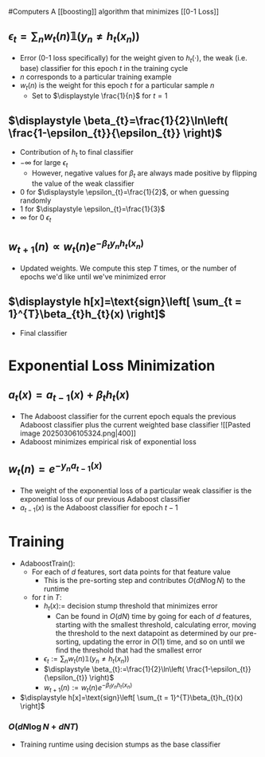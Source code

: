 #Computers 
A [[boosting]] algorithm that minimizes [[0-1 Loss]]
## $\displaystyle \epsilon_{t}=\sum_{n}w_{t}(n)\mathbb{1}(y_{n}\neq h_{t}(x_{n}))$
* Error (0-1 loss specifically) for the weight given to $\displaystyle h_{t}(\cdot )$, the weak (i.e. base) classifier for this epoch $\displaystyle t$ in the training cycle
* $\displaystyle n$ corresponds to a particular training example
* $\displaystyle w_{t}(n)$ is the weight for this epoch $\displaystyle t$ for a particular sample $\displaystyle n$
	* Set to $\displaystyle \frac{1}{n}$ for $\displaystyle t=1$
## $\displaystyle \beta_{t}=\frac{1}{2}\ln\left( \frac{1-\epsilon_{t}}{\epsilon_{t}} \right)$
* Contribution of $\displaystyle h_{t}$ to final classifier
* $\displaystyle -\infty$ for large $\displaystyle \epsilon_{t}$
	* However, negative values for $\displaystyle \beta_{t}$ are always made positive by flipping the value of the weak classifier
* $\displaystyle 0$ for $\displaystyle \epsilon_{t}=\frac{1}{2}$, or when guessing randomly
* $\displaystyle 1$ for $\displaystyle \epsilon_{t}=\frac{1}{3}$
* $\displaystyle \infty$ for 0 $\displaystyle \epsilon _t$
## $\displaystyle w_{t+1}(n)\propto w_{t}(n)e^{-\beta_{t}y_{n}h_{t}(x_{n})}$
* Updated weights. We compute this step $\displaystyle T$ times, or the number of epochs we'd like until we've minimized error
## $\displaystyle h[x]=\text{sign}\left[ \sum_{t = 1}^{T}\beta_{t}h_{t}(x) \right]$
* Final classifier
# Exponential Loss Minimization
## $\displaystyle a_{t}(x)=a_{t-1}(x)+\beta_{t}h_{t}(x)$
* The Adaboost classifier for the current epoch equals the previous Adaboost classifier plus the current weighted base classifier
![[Pasted image 20250306105324.png|400]]
* Adaboost minimizes empirical risk of exponential loss
## $\displaystyle w_{t}(n)=e^{-y_{n}a_{t-1}(x)}$
* The weight of the exponential loss of a particular weak classifier is the exponential loss of our previous Adaboost classifier
* $\displaystyle a_{t-1}(x)$ is the Adaboost classifier for epoch $\displaystyle t-1$
# Training
* AdaboostTrain():
	* For each of $\displaystyle d$ features, sort data points for that feature value
		* This is the pre-sorting step and contributes $\displaystyle O(dN\log N)$ to the runtime
	* for $\displaystyle t$ in $\displaystyle T$:
		* $\displaystyle h_{t}(x):=$ decision stump threshold that minimizes error
			* Can be found in $\displaystyle O(dN)$ time by going for each of $\displaystyle d$ features, starting with the smallest threshold, calculating error, moving the threshold to the next datapoint as determined by our pre-sorting, updating the error in $\displaystyle O(1)$ time, and so on until we find the threshold that had the smallest error
		* $\displaystyle \epsilon_{t}:=\sum_{n}w_{t}(n)\mathbb{1}(y_{n}\neq h_{t}(x_{n}))$
		* $\displaystyle \beta_{t}:=\frac{1}{2}\ln\left( \frac{1-\epsilon_{t}}{\epsilon_{t}} \right)$
		* $\displaystyle w_{t+1}(n):=w_{t}(n)e^{-\beta_{t}y_{n}h_{t}(x_{n})}$
* $\displaystyle h[x]=\text{sign}\left[ \sum_{t = 1}^{T}\beta_{t}h_{t}(x) \right]$
### $\displaystyle O(dN\log N+dNT)$
* Training runtime using decision stumps as the base classifier